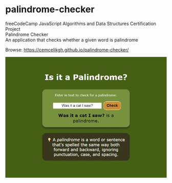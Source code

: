 # palindrome-checker
freeCodeCamp JavaScript Algorithms and Data Structures Certification Project
<br>Palindrome Checker
<br>An application that checks whether a given word is palindrome

Browse: <https://cemcelikgh.github.io/palindrome-checker/>

[![Palindrome Checker Preview](./assets/palindrome-checker-preview.jpg "Browse Palindrome Checker")](https://cemcelikgh.github.io/palindrome-checker/)

